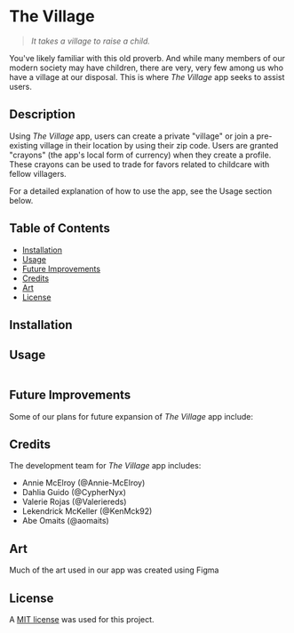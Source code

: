 # The Village
>_It takes a village to raise a child._

You've likely familiar with this old proverb. And while many members of our modern society may have children, there are very, very few among us who have a village at our disposal. This is where _The Village_ app seeks to assist users.

## Description

Using _The Village_ app, users can create a private "village" or join a pre-existing village in their location by using their zip code. Users are granted "crayons" (the app's local form of currency) when they create a profile. These crayons can be used to trade for favors related to childcare with fellow villagers. 

For a detailed explanation of how to use the app, see the Usage section below. 

## Table of Contents

- [Installation](#installation)
- [Usage](#usage)
- [Future Improvements](#future-improvements)
- [Credits](#credits)
- [Art](#art)
- [License](#license)

## Installation



## Usage

![]() 



## Future Improvements

Some of our plans for future expansion of _The Village_ app include: 



## Credits
The development team for _The Village_ app includes:
- Annie McElroy (@Annie-McElroy)
- Dahlia Guido (@CypherNyx)
- Valerie Rojas (@Valeriereds)
- Lekendrick McKeller (@KenMck92)
- Abe Omaits (@aomaits) 


## Art 

Much of the art used in our app was created using Figma 

## License
A [MIT license](https://github.com/Annie-McElroy/the-village/blob/main/LICENSE) was used for this project.
